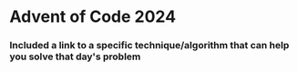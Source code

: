# Advent of Code 2024

### Included a link to a specific technique/algorithm that can help you solve that day's problem
